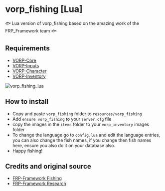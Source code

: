# vorp_fishing [Lua]
🐟 Lua version of vorp_fishing based on the amazing work of the FRP_Framework team 🐟

## Requirements
- [VORP-Core](https://github.com/VORPCORE/VORP-Core/releases)
- [VORP-Inputs](https://github.com/VORPCORE/VORP-Inputs/releases)
- [VORP-Character](https://github.com/VORPCORE/VORP-Character/releases)
- [VORP-Inventory](https://github.com/VORPCORE/VORP-Inventory/releases)

![vorp_fishing_lua](https://user-images.githubusercontent.com/1690916/144717557-af0e5167-38a1-4a15-ab2f-0f14a5366e41.png)


## How to install
* Copy and paste ```vorp_fishing``` folder to ```resources/vorp_fishing```
* Add ```ensure vorp_fishing``` to your ```server.cfg``` file
* copy the images in the ```items``` folder to your ```vorp_inventory``` images folder
* To change the language go to ```config.lua``` and edit the language entries, you can also change the fish names, if you change then fish names here, ensure you also do it on your database also.
* Happy fishing!

## Credits and original source
* [FRP-Framework Fishing](https://github.com/Faroeste-Roleplay/frp-lua-rdr3/tree/main/resources/%5BFAROESTE%5D/%5BJOBS%5D/frp_fishing)
* [FRP-Framework Research](https://github.com/Faroeste-Roleplay/frp-lua-rdr3/tree/main/resources/%5BFAROESTE%5D/%5BSYSTEM%5D/research)
